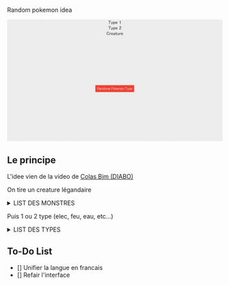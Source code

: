 Random pokemon idea

![](https://github.com/MrRoiPanda/Random-Pokemon-Idea/blob/fc4d9e37389c74f8eb85e77eb5c1f9e27dcbbf01/gui.gif)

## Le principe
L'idee vien de la video de [Colas Bim (DIABO)](https://youtu.be/xvrL8h4VLbs)

On tire un creature légandaire

<details>
    <summary>LIST DES MONSTRES</summary>
    <p>
        - Typhons
        - Harpies
        - Gorgones
        - Érinye
        - Scylla
        - Chimères
        - Centaures 
        - Wendigos 
        - Guivres
        - Goules
        - Béhémot
        - Banshee
        - Rokh
        - Jiangshi
        - Leprechaun
        - Kraken
        - Wyvernes
        - Mandragore
        - Cocatrix
        - Phénix
        - Mimic
        - Slimes
        - Liches
        - Licorne
        - Sphinx
        - Golem
        - Manticore
        - Nagas
        - Inugami
    </p>
</details>

Puis 1 ou 2 type (elec, feu, eau, etc...)

<details>
    <summary>LIST DES TYPES</summary>
    <p>
        - Normal
        - Fire
        - Water
        - Grass
        - Flying
        - Fighting
        - Poison
        - Electric
        - Ground
        - Rock
        - Psychic
        - Ice
        - Bug
        - Ghost
        - Steel
        - Dragon
        - Dark
        - Fairy
    </p>
</details>

## To-Do List

- [] Unifier la langue en francais
- [] Refair l'interface
